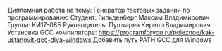 Дипломная работа на тему: Генератор тестовых заданий по программированию
Студент: Гильденберг Максим Владимирович
Группа: КИ17-08Б
Руководитель: Пушкарев Кирилл Владимирович
Установка GCC компилятора: https://programforyou.ru/poleznoe/kak-ustanovit-gcc-dlya-windows
Добавить путь PATH GCC для Windows
